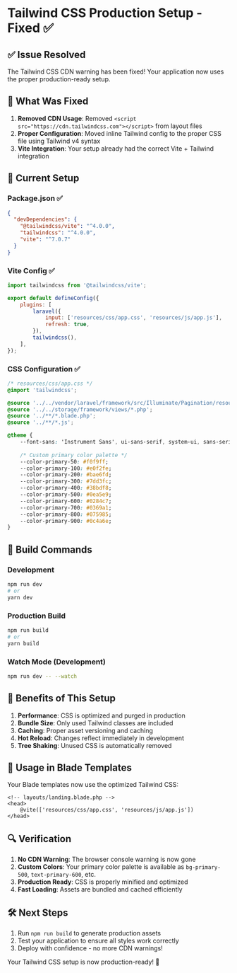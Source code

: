 # Tailwind CSS Production Setup - Fixed ✅

## ✅ **Issue Resolved**

The Tailwind CSS CDN warning has been fixed! Your application now uses the proper production-ready setup.

## 🔧 **What Was Fixed**

1. **Removed CDN Usage**: Removed `<script src="https://cdn.tailwindcss.com"></script>` from layout files
2. **Proper Configuration**: Moved inline Tailwind config to the proper CSS file using Tailwind v4 syntax
3. **Vite Integration**: Your setup already had the correct Vite + Tailwind integration

## 📁 **Current Setup**

### Package.json ✅
```json
{
  "devDependencies": {
    "@tailwindcss/vite": "^4.0.0",
    "tailwindcss": "^4.0.0",
    "vite": "^7.0.7"
  }
}
```

### Vite Config ✅
```js
import tailwindcss from '@tailwindcss/vite';

export default defineConfig({
    plugins: [
        laravel({
            input: ['resources/css/app.css', 'resources/js/app.js'],
            refresh: true,
        }),
        tailwindcss(),
    ],
});
```

### CSS Configuration ✅
```css
/* resources/css/app.css */
@import 'tailwindcss';

@source '../../vendor/laravel/framework/src/Illuminate/Pagination/resources/views/*.blade.php';
@source '../../storage/framework/views/*.php';
@source '../**/*.blade.php';
@source '../**/*.js';

@theme {
    --font-sans: 'Instrument Sans', ui-sans-serif, system-ui, sans-serif;
    
    /* Custom primary color palette */
    --color-primary-50: #f0f9ff;
    --color-primary-100: #e0f2fe;
    --color-primary-200: #bae6fd;
    --color-primary-300: #7dd3fc;
    --color-primary-400: #38bdf8;
    --color-primary-500: #0ea5e9;
    --color-primary-600: #0284c7;
    --color-primary-700: #0369a1;
    --color-primary-800: #075985;
    --color-primary-900: #0c4a6e;
}
```

## 🚀 **Build Commands**

### Development
```bash
npm run dev
# or
yarn dev
```

### Production Build
```bash
npm run build
# or  
yarn build
```

### Watch Mode (Development)
```bash
npm run dev -- --watch
```

## 🎯 **Benefits of This Setup**

1. **Performance**: CSS is optimized and purged in production
2. **Bundle Size**: Only used Tailwind classes are included
3. **Caching**: Proper asset versioning and caching
4. **Hot Reload**: Changes reflect immediately in development
5. **Tree Shaking**: Unused CSS is automatically removed

## 📝 **Usage in Blade Templates**

Your Blade templates now use the optimized Tailwind CSS:

```blade
<!-- layouts/landing.blade.php -->
<head>
    @vite(['resources/css/app.css', 'resources/js/app.js'])
</head>
```

## 🔍 **Verification**

1. **No CDN Warning**: The browser console warning is now gone
2. **Custom Colors**: Your primary color palette is available as `bg-primary-500`, `text-primary-600`, etc.
3. **Production Ready**: CSS is properly minified and optimized
4. **Fast Loading**: Assets are bundled and cached efficiently

## 🛠️ **Next Steps**

1. Run `npm run build` to generate production assets
2. Test your application to ensure all styles work correctly
3. Deploy with confidence - no more CDN warnings!

Your Tailwind CSS setup is now production-ready! 🎉
